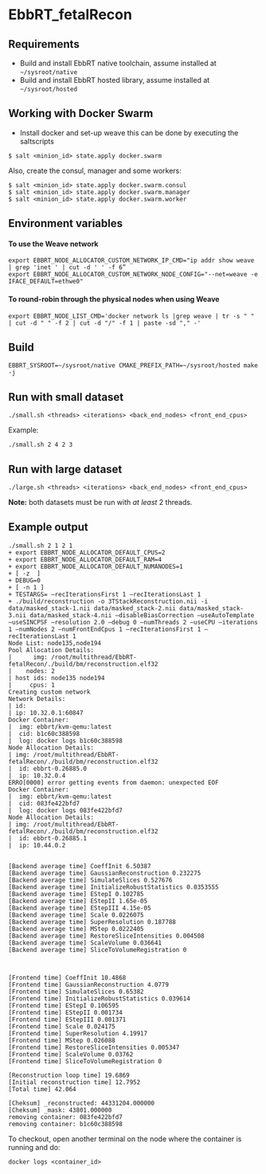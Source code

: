 # EbbRT_fetalRecon

## Requirements
* Build and install EbbRT native toolchain, assume installed at `~/sysroot/native`
* Build and install EbbRT hosted library, assume installed at `~/sysroot/hosted`

## Working with Docker Swarm
* Install docker and set-up weave this can be done by executing the saltscripts
```
$ salt <minion_id> state.apply docker.swarm
```
Also, create the consul, manager and some workers:
```
$ salt <minion_id> state.apply docker.swarm.consul 
$ salt <minion_id> state.apply docker.swarm.manager
$ salt <minion_id> state.apply docker.swarm.worker 
```

## Environment variables
#### To use the Weave network
```
export EBBRT_NODE_ALLOCATOR_CUSTOM_NETWORK_IP_CMD="ip addr show weave | grep 'inet ' | cut -d ' ' -f 6”
export EBBRT_NODE_ALLOCATOR_CUSTOM_NETWORK_NODE_CONFIG="--net=weave -e IFACE_DEFAULT=ethwe0"
```
#### To round-robin through the physical nodes when using Weave
```
export EBBRT_NODE_LIST_CMD='docker network ls |grep weave | tr -s " " | cut -d " " -f 2 | cut -d "/" -f 1 | paste -sd "," -'
```

## Build
```
EBBRT_SYSROOT=~/sysroot/native CMAKE_PREFIX_PATH=~/sysroot/hosted make -j
```

## Run with small dataset
```
./small.sh <threads> <iterations> <back_end_nodes> <front_end_cpus>
```
Example:
```
./small.sh 2 4 2 3
```

## Run with large dataset
```
./large.sh <threads> <iterations> <back_end_nodes> <front_end_cpus>
```

**Note:** both datasets must be run with *at least* 2 threads.

## Example output
```
./small.sh 2 1 2 1
+ export EBBRT_NODE_ALLOCATOR_DEFAULT_CPUS=2
+ export EBBRT_NODE_ALLOCATOR_DEFAULT_RAM=4
+ export EBBRT_NODE_ALLOCATOR_DEFAULT_NUMANODES=1
+ [ -z  ]
+ DEBUG=0
+ [ -n 1 ]
+ TESTARGS= —recIterationsFirst 1 —recIterationsLast 1
+ ./build/reconstruction -o 3TStackReconstruction.nii -i data/masked_stack-1.nii data/masked_stack-2.nii data/masked_stack-3.nii data/masked_stack-4.nii —disableBiasCorrection —useAutoTemplate —useSINCPSF —resolution 2.0 —debug 0 —numThreads 2 —useCPU —iterations 1 —numNodes 2 —numFrontEndCpus 1 —recIterationsFirst 1 —recIterationsLast 1
Node List: node135,node194
Pool Allocation Details:
|      img: /root/multithread/EbbRT-fetalRecon/./build/bm/reconstruction.elf32
|    nodes: 2
| host ids: node135 node194
|     cpus: 1
Creating custom network
Network Details:
| id:
| ip: 10.32.0.1:60847
Docker Container:
|  img: ebbrt/kvm-qemu:latest
|  cid: b1c60c388598
|  log: docker logs b1c60c388598
Node Allocation Details:
| img: /root/multithread/EbbRT-fetalRecon/./build/bm/reconstruction.elf32
|  id: ebbrt-0.26885.0
|  ip: 10.32.0.4
ERRO[0000] error getting events from daemon: unexpected EOF
Docker Container:
|  img: ebbrt/kvm-qemu:latest
|  cid: 083fe422bfd7
|  log: docker logs 083fe422bfd7
Node Allocation Details:
| img: /root/multithread/EbbRT-fetalRecon/./build/bm/reconstruction.elf32
|  id: ebbrt-0.26885.1
|  ip: 10.44.0.2


[Backend average time] CoeffInit 6.50387
[Backend average time] GaussianReconstruction 0.232275
[Backend average time] SimulateSlices 0.527676
[Backend average time] InitializeRobustStatistics 0.0353555
[Backend average time] EStepI 0.102785
[Backend average time] EStepII 1.65e-05
[Backend average time] EStepIII 4.15e-05
[Backend average time] Scale 0.0226075
[Backend average time] SuperResolution 0.187788
[Backend average time] MStep 0.0222405
[Backend average time] RestoreSliceIntensities 0.004508
[Backend average time] ScaleVolume 0.036641
[Backend average time] SliceToVolumeRegistration 0



[Frontend time] CoeffInit 10.4868
[Frontend time] GaussianReconstruction 4.0779
[Frontend time] SimulateSlices 0.65382
[Frontend time] InitializeRobustStatistics 0.039614
[Frontend time] EStepI 0.106595
[Frontend time] EStepII 0.001734
[Frontend time] EStepIII 0.001371
[Frontend time] Scale 0.024175
[Frontend time] SuperResolution 4.19917
[Frontend time] MStep 0.026088
[Frontend time] RestoreSliceIntensities 0.005347
[Frontend time] ScaleVolume 0.03762
[Frontend time] SliceToVolumeRegistration 0

[Reconstruction loop time] 19.6869
[Initial reconstruction time] 12.7952
[Total time] 42.064

[Cheksum] _reconstructed: 44331204.000000
[Cheksum] _mask: 43801.000000
removing container: 083fe422bfd7
removing container: b1c60c388598
```

To checkout, open another terminal on the node where the container is running and do:
```
docker logs <container_id>
```
